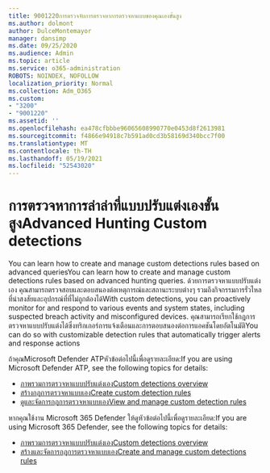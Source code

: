 ```yaml
---
title: 9001220การตรวจจับการตรวจหาการตรวจหาแบบของคุณเองขั้นสูง
ms.author: dolmont
author: DulceMontemayor
manager: dansimp
ms.date: 09/25/2020
ms.audience: Admin
ms.topic: article
ms.service: o365-administration
ROBOTS: NOINDEX, NOFOLLOW
localization_priority: Normal
ms.collection: Adm_O365
ms.custom:
- "3200"
- "9001220"
ms.assetid: ''
ms.openlocfilehash: ea478cfbbbe96065608990770e0453d8f2613981
ms.sourcegitcommit: f4866e94918c7b591ad0cd3b58169d340bcc7f00
ms.translationtype: MT
ms.contentlocale: th-TH
ms.lasthandoff: 05/19/2021
ms.locfileid: "52543020"
---
```

# <a name="advanced-hunting-custom-detections"></a><span data-ttu-id="73989-102">การตรวจหาการล่าล่าที่แบบปรับแต่งเองขั้นสูง</span><span class="sxs-lookup"><span data-stu-id="73989-102">Advanced Hunting Custom detections</span></span>

<span data-ttu-id="73989-103">You can learn how to create and manage custom detections rules based on advanced queries</span><span class="sxs-lookup"><span data-stu-id="73989-103">You can learn how to create and manage custom detections rules based on advanced hunting queries.</span></span> <span data-ttu-id="73989-104">ด้วยการตรวจหาแบบปรับแต่งเอง คุณสามารถตรวจสอบและตอบสนองต่อเหตุการณ์และสถานะระบบต่างๆ รวมถึงกิจกรรมการรั่วไหลที่น่าสงสัยและอุปกรณ์ที่ที่ไม่ถูกต้องได้</span><span class="sxs-lookup"><span data-stu-id="73989-104">With custom detections, you can proactively monitor for and respond to various events and system states, including suspected breach activity and misconfigured devices.</span></span> <span data-ttu-id="73989-105">คุณสามารถเรียกใช้กฎการตรวจหาแบบปรับแต่งได้ซึ่งทริกเกอร์การแจ้งเตือนและการตอบสนองต่อการแอคชันโดยอัตโนมัติ</span><span class="sxs-lookup"><span data-stu-id="73989-105">You can do so with customizable detection rules that automatically trigger alerts and response actions</span></span>
  
<span data-ttu-id="73989-106">ถ้าคุณMicrosoft Defender ATPหัวข้อต่อไปนี้เพื่อดูรายละเอียด:</span><span class="sxs-lookup"><span data-stu-id="73989-106">If you are using Microsoft Defender ATP, see the following topics for details:</span></span> 
- [<span data-ttu-id="73989-107">ภาพรวมการตรวจหาแบบปรับแต่งเอง</span><span class="sxs-lookup"><span data-stu-id="73989-107">Custom detections overview</span></span>](/windows/security/threat-protection/microsoft-defender-atp/overview-custom-detections)
- [<span data-ttu-id="73989-108">สร้างกฎการตรวจหาแบบเอง</span><span class="sxs-lookup"><span data-stu-id="73989-108">Create custom detection rules</span></span>](/windows/security/threat-protection/microsoft-defender-atp/custom-detection-rules)
- [<span data-ttu-id="73989-109">ดูและจัดการกฎการตรวจหาแบบเอง</span><span class="sxs-lookup"><span data-stu-id="73989-109">View and manage custom detection rules</span></span>](/windows/security/threat-protection/microsoft-defender-atp/custom-detections-manage)

<span data-ttu-id="73989-110">หากคุณใช้งาน Microsoft 365 Defender ให้ดูหัวข้อต่อไปนี้เพื่อดูรายละเอียด:</span><span class="sxs-lookup"><span data-stu-id="73989-110">If you are using Microsoft 365 Defender, see the following topics for details:</span></span> 
- [<span data-ttu-id="73989-111">ภาพรวมการตรวจหาแบบปรับแต่งเอง</span><span class="sxs-lookup"><span data-stu-id="73989-111">Custom detections overview</span></span>](/microsoft-365/security/mtp/custom-detections-overview)
- [<span data-ttu-id="73989-112">สร้างและจัดการกฎการตรวจหาแบบเอง</span><span class="sxs-lookup"><span data-stu-id="73989-112">Create and manage custom detections rules</span></span>](/microsoft-365/security/mtp/custom-detection-rules)

